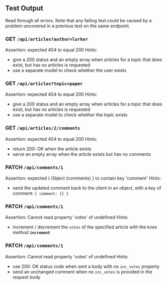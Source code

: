 ## Test Output

Read through all errors. Note that any failing test could be caused by a problem uncovered in a previous test on the same endpoint.

### GET `/api/articles?author=lurker`

Assertion: expected 404 to equal 200
Hints:

- give a 200 status and an empty array when articles for a topic that does exist, but has no articles is requested
- use a separate model to check whether the user exists

### GET `/api/articles?topic=paper`

Assertion: expected 404 to equal 200
Hints:

- give a 200 status and an empty array when articles for a topic that does exist, but has no articles is requested
- use a separate model to check whether the topic exists

### GET `/api/articles/2/comments`

Assertion: expected 404 to equal 200
Hints:

- return 200: OK when the article exists
- serve an empty array when the article exists but has no comments

### PATCH `/api/comments/1`

Assertion: expected { Object (comments) } to contain key 'comment'
Hints:

- send the updated comment back to the client in an object, with a key of comment: `{ comment: {} }`

### PATCH `/api/comments/1`

Assertion: Cannot read property 'votes' of undefined
Hints:

- increment / decrement the `votes` of the specified article with the knex method **`increment`**

### PATCH `/api/comments/1`

Assertion: Cannot read property 'votes' of undefined
Hints:

- use 200: OK status code when sent a body with no `inc_votes` property
- send an unchanged comment when no `inc_votes` is provided in the request body
